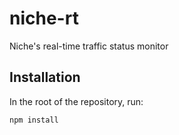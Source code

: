 niche-rt
========

Niche's real-time traffic status monitor


Installation
------------

In the root of the repository, run:

```bash
npm install
```
